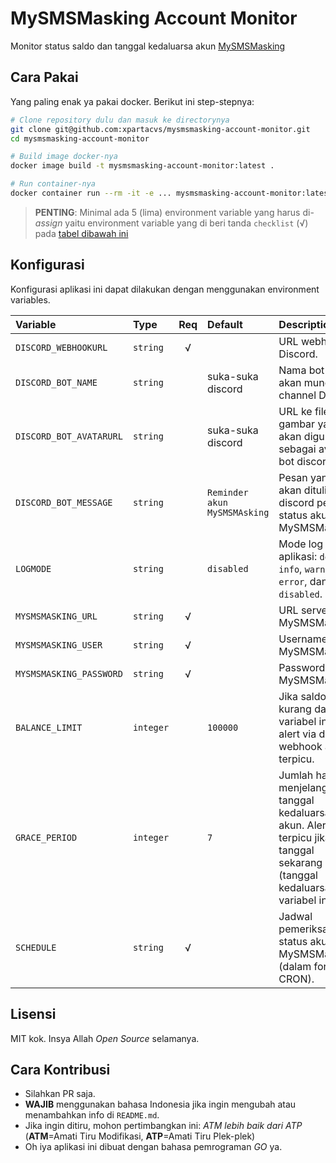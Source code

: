 # MySMSMasking Account Monitor

Monitor status saldo dan tanggal kedaluarsa akun [MySMSMasking](https://mysmsmasking.com/)

## Cara Pakai

Yang paling enak ya pakai docker. Berikut ini step-stepnya:

```bash
# Clone repository dulu dan masuk ke directorynya
git clone git@github.com:xpartacvs/mysmsmasking-account-monitor.git
cd mysmsmasking-account-monitor

# Build image docker-nya
docker image build -t mysmsmasking-account-monitor:latest .

# Run container-nya
docker container run --rm -it -e ... mysmsmasking-account-monitor:latest
```

> **PENTING**: Minimal ada 5 (lima) environment variable yang harus di-_assign_ yaitu environment variable yang di beri tanda `checklist` (√) pada [tabel dibawah ini](#konfigurasi)

## Konfigurasi

Konfigurasi aplikasi ini dapat dilakukan dengan menggunakan environment variables.

| **Variable**            | **Type**  | **Req** | **Default**                  | **Description**                                                                                                                 |
| :---                    | :---      | :---:   | :---                         | :---                                                                                                                            |
| `DISCORD_WEBHOOKURL`    | `string`  | √       |                              | URL webhook Discord.                                                                                                            |
| `DISCORD_BOT_NAME`      | `string`  |         | suka-suka discord            | Nama bot yang akan muncul di channel Discord.                                                                                   |
| `DISCORD_BOT_AVATARURL` | `string`  |         | suka-suka discord            | URL ke file gambar yang akan digunakan sebagai avatar bot discord.                                                              |
| `DISCORD_BOT_MESSAGE`   | `string`  |         | `Reminder akun MySMSMAsking` | Pesan yang akan ditulis bot discord perihal status akun MySMSMasking.                                                           |
| `LOGMODE`               | `string`  |         | `disabled`                   | Mode log aplikasi: `debug`, `info`, `warn`, `error`, dan `disabled`.                                                            |
| `MYSMSMASKING_URL`      | `string`  | √       |                              | URL server akun MySMSMasking.                                                                                                   |
| `MYSMSMASKING_USER`     | `string`  | √       |                              | Username akun MySMSMasking.                                                                                                     |
| `MYSMSMASKING_PASSWORD` | `string`  | √       |                              | Password akun MySMSMasking.                                                                                                     |
| `BALANCE_LIMIT`         | `integer` |         | `100000`                     | Jika saldo kurang dari nilai variabel ini maka alert via discord webhook akan terpicu.                                          |
| `GRACE_PERIOD`          | `integer` |         | `7`                          | Jumlah hari menjelang tanggal kedaluarsa akun. Alert akan terpicu jika tanggal sekarang >= (tanggal kedaluarsa - variabel ini). |
| `SCHEDULE`              | `string`  | √       |                              | Jadwal pemeriksaan status akun MySMSMasking (dalam format CRON).                                                                |

## Lisensi

MIT kok. Insya Allah _Open Source_ selamanya.

## Cara Kontribusi

- Silahkan PR saja.
- **WAJIB** menggunakan bahasa Indonesia jika ingin mengubah atau menambahkan info di `README.md`.
- Jika ingin ditiru, mohon pertimbangkan ini: _ATM lebih baik dari ATP_  (**ATM**=Amati Tiru Modifikasi, **ATP**=Amati Tiru Plek-plek)
- Oh iya aplikasi ini dibuat dengan bahasa pemrograman _GO_ ya.
